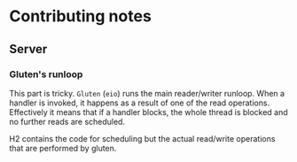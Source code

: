 # Contributing notes

## Server

### Gluten's runloop

This part is tricky.
`Gluten` (`eio`) runs the main reader/writer runloop.
When a handler is invoked, it happens as a result of one of the
read operations. Effectively it means that if a handler blocks,
the whole thread is blocked and no further reads are scheduled.

H2 contains the code for scheduling but the actual read/write
operations that are performed by gluten.
 
